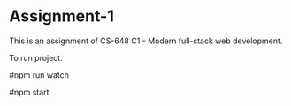 # Assignment-1
This is an assignment of CS-648 C1 - Modern full-stack web development.

To run project.

#npm run watch

#npm start
